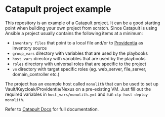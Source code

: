 # Catapult project example

This repository is an example of a Catapult project. It can be a good starting point when building your own project from scratch. Since Catapult is using Ansible a project usually contains the following items at a minimum:

- `inventory files` that point to a local file and/or to [Providentia](https://github.com/ClarifiedSecurity/Providentia) as inventory source
- `group_vars` directory with variables that are used by the playbooks
- `host_vars` directory with variables that are used by the playbooks
- `roles` directory with universal roles that are specific to the project
- `vm` directory with target specific roles (eg. web_server, file_server, domain_controller etc.)

The project has an example host called `monolith` that can be used to set up Vault/Keycloak/Providentia/Nexus on a pre-existing VM. Just fill out the required variables in `host_vars/monolith.yml` and run `ctp host deploy monolith`.

Refer to [Catapult Docs](https://clarifiedsecurity.github.io/catapult-docs/catapult/01-installation/) for full documentation.
